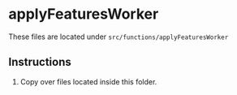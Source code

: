 # applyFeaturesWorker

These files are located under `src/functions/applyFeaturesWorker`

## Instructions

1. Copy over files located inside this folder.

